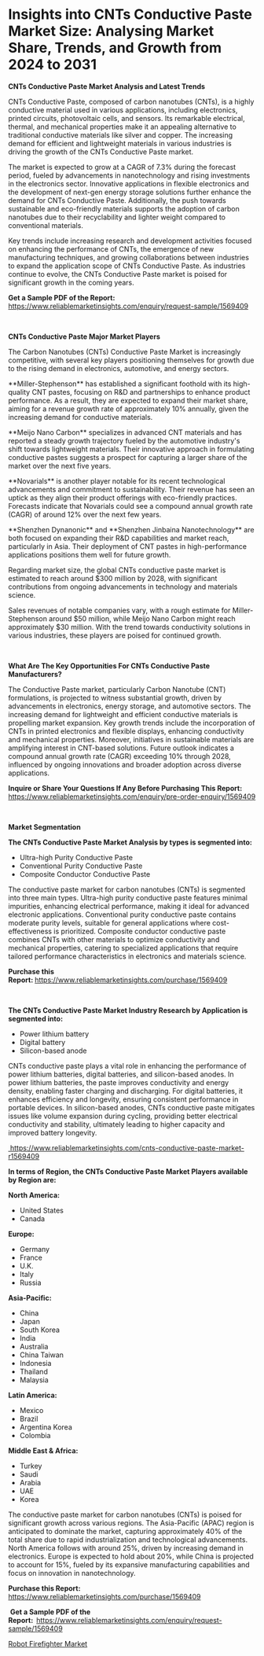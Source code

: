 <p><h1>Insights into CNTs Conductive Paste Market Size: Analysing Market Share, Trends, and Growth from 2024 to 2031</h1></p><p><strong>CNTs Conductive Paste Market Analysis and Latest Trends</strong></p>
<p><p>CNTs Conductive Paste, composed of carbon nanotubes (CNTs), is a highly conductive material used in various applications, including electronics, printed circuits, photovoltaic cells, and sensors. Its remarkable electrical, thermal, and mechanical properties make it an appealing alternative to traditional conductive materials like silver and copper. The increasing demand for efficient and lightweight materials in various industries is driving the growth of the CNTs Conductive Paste market.</p><p>The market is expected to grow at a CAGR of 7.3% during the forecast period, fueled by advancements in nanotechnology and rising investments in the electronics sector. Innovative applications in flexible electronics and the development of next-gen energy storage solutions further enhance the demand for CNTs Conductive Paste. Additionally, the push towards sustainable and eco-friendly materials supports the adoption of carbon nanotubes due to their recyclability and lighter weight compared to conventional materials.</p><p>Key trends include increasing research and development activities focused on enhancing the performance of CNTs, the emergence of new manufacturing techniques, and growing collaborations between industries to expand the application scope of CNTs Conductive Paste. As industries continue to evolve, the CNTs Conductive Paste market is poised for significant growth in the coming years.</p></p>
<p><strong>Get a Sample PDF of the Report:&nbsp;</strong> <a href="https://www.reliablemarketinsights.com/enquiry/request-sample/1569409?utm_campaign=1887&utm_medium=2&utm_source=Github&utm_content=ia&utm_term=29122024&utm_id=cnts-conductive-paste">https://www.reliablemarketinsights.com/enquiry/request-sample/1569409</a></p>
<p>&nbsp;</p>
<p><strong>CNTs Conductive Paste Major Market Players</strong></p>
<p><p>The Carbon Nanotubes (CNTs) Conductive Paste Market is increasingly competitive, with several key players positioning themselves for growth due to the rising demand in electronics, automotive, and energy sectors. </p><p>**Miller-Stephenson** has established a significant foothold with its high-quality CNT pastes, focusing on R&D and partnerships to enhance product performance. As a result, they are expected to expand their market share, aiming for a revenue growth rate of approximately 10% annually, given the increasing demand for conductive materials.</p><p>**Meijo Nano Carbon** specializes in advanced CNT materials and has reported a steady growth trajectory fueled by the automotive industry's shift towards lightweight materials. Their innovative approach in formulating conductive pastes suggests a prospect for capturing a larger share of the market over the next five years.</p><p>**Novarials** is another player notable for its recent technological advancements and commitment to sustainability. Their revenue has seen an uptick as they align their product offerings with eco-friendly practices. Forecasts indicate that Novarials could see a compound annual growth rate (CAGR) of around 12% over the next few years.</p><p>**Shenzhen Dynanonic** and **Shenzhen Jinbaina Nanotechnology** are both focused on expanding their R&D capabilities and market reach, particularly in Asia. Their deployment of CNT pastes in high-performance applications positions them well for future growth.</p><p>Regarding market size, the global CNTs conductive paste market is estimated to reach around $300 million by 2028, with significant contributions from ongoing advancements in technology and materials science. </p><p>Sales revenues of notable companies vary, with a rough estimate for Miller-Stephenson around $50 million, while Meijo Nano Carbon might reach approximately $30 million. With the trend towards conductivity solutions in various industries, these players are poised for continued growth.</p></p>
<p>&nbsp;</p>
<p><strong>What Are The Key Opportunities For CNTs Conductive Paste Manufacturers?</strong></p>
<p><p>The Conductive Paste market, particularly Carbon Nanotube (CNT) formulations, is projected to witness substantial growth, driven by advancements in electronics, energy storage, and automotive sectors. The increasing demand for lightweight and efficient conductive materials is propelling market expansion. Key growth trends include the incorporation of CNTs in printed electronics and flexible displays, enhancing conductivity and mechanical properties. Moreover, initiatives in sustainable materials are amplifying interest in CNT-based solutions. Future outlook indicates a compound annual growth rate (CAGR) exceeding 10% through 2028, influenced by ongoing innovations and broader adoption across diverse applications.</p></p>
<p><strong>Inquire or Share Your Questions If Any Before Purchasing This Report:</strong> <a href="https://www.reliablemarketinsights.com/enquiry/pre-order-enquiry/1569409?utm_campaign=1887&utm_medium=2&utm_source=Github&utm_content=ia&utm_term=29122024&utm_id=cnts-conductive-paste">https://www.reliablemarketinsights.com/enquiry/pre-order-enquiry/1569409</a></p>
<p>&nbsp;</p>
<p><strong>Market Segmentation</strong></p>
<p><strong>The CNTs Conductive Paste Market Analysis by types is segmented into:</strong></p>
<p><ul><li>Ultra-high Purity Conductive Paste</li><li>Conventional Purity Conductive Paste</li><li>Composite Conductor Conductive Paste</li></ul></p>
<p><p>The conductive paste market for carbon nanotubes (CNTs) is segmented into three main types. Ultra-high purity conductive paste features minimal impurities, enhancing electrical performance, making it ideal for advanced electronic applications. Conventional purity conductive paste contains moderate purity levels, suitable for general applications where cost-effectiveness is prioritized. Composite conductor conductive paste combines CNTs with other materials to optimize conductivity and mechanical properties, catering to specialized applications that require tailored performance characteristics in electronics and materials science.</p></p>
<p><strong>Purchase this Report:&nbsp;</strong><a href="https://www.reliablemarketinsights.com/purchase/1569409?utm_campaign=1887&utm_medium=2&utm_source=Github&utm_content=ia&utm_term=29122024&utm_id=cnts-conductive-paste">https://www.reliablemarketinsights.com/purchase/1569409</a></p>
<p>&nbsp;</p>
<p><strong>The CNTs Conductive Paste Market Industry Research by Application is segmented into:</strong></p>
<p><ul><li>Power lithium battery</li><li>Digital battery</li><li>Silicon-based anode</li></ul></p>
<p><p>CNTs conductive paste plays a vital role in enhancing the performance of power lithium batteries, digital batteries, and silicon-based anodes. In power lithium batteries, the paste improves conductivity and energy density, enabling faster charging and discharging. For digital batteries, it enhances efficiency and longevity, ensuring consistent performance in portable devices. In silicon-based anodes, CNTs conductive paste mitigates issues like volume expansion during cycling, providing better electrical conductivity and stability, ultimately leading to higher capacity and improved battery longevity.</p></p>
<p><a href="https://www.reliablemarketinsights.com/cnts-conductive-paste-market-r1569409?utm_campaign=1887&utm_medium=2&utm_source=Github&utm_content=ia&utm_term=29122024&utm_id=cnts-conductive-paste">&nbsp;https://www.reliablemarketinsights.com/cnts-conductive-paste-market-r1569409</a></p>
<p><strong>In terms of Region, the CNTs Conductive Paste Market Players available by Region are:</strong></p>
<p>
    <p> <strong> North America: </strong>
        <ul>
            <li>United States</li>
            <li>Canada</li>
        </ul>
        </p> 
    <p> <strong> Europe: </strong>
        <ul>
            <li>Germany</li>
            <li>France</li>
            <li>U.K.</li>
            <li>Italy</li>
            <li>Russia</li>
        </ul>
        </p> 
    <p> <strong> Asia-Pacific: </strong>
        <ul>
            <li>China</li>
            <li>Japan</li>
            <li>South Korea</li>
            <li>India</li>
            <li>Australia</li>
            <li>China Taiwan</li>
            <li>Indonesia</li>
            <li>Thailand</li>
            <li>Malaysia</li>
        </ul>
        </p> 
    <p> <strong> Latin America: </strong>
        <ul>
            <li>Mexico</li>
            <li>Brazil</li>
            <li>Argentina Korea</li>
            <li>Colombia</li>
        </ul>
        </p> 
    <p> <strong> Middle East & Africa: </strong>
        <ul>
            <li>Turkey</li>
            <li>Saudi</li>
            <li>Arabia</li>
            <li>UAE</li>
            <li>Korea</li>
        </ul>
    </p>
    </p>
<p><p>The conductive paste market for carbon nanotubes (CNTs) is poised for significant growth across various regions. The Asia-Pacific (APAC) region is anticipated to dominate the market, capturing approximately 40% of the total share due to rapid industrialization and technological advancements. North America follows with around 25%, driven by increasing demand in electronics. Europe is expected to hold about 20%, while China is projected to account for 15%, fueled by its expansive manufacturing capabilities and focus on innovation in nanotechnology.</p></p>
<p><strong>Purchase this Report: </strong><a href="https://www.reliablemarketinsights.com/purchase/1569409?utm_campaign=1887&utm_medium=2&utm_source=Github&utm_content=ia&utm_term=29122024&utm_id=cnts-conductive-paste">https://www.reliablemarketinsights.com/purchase/1569409</a></p>
<p>&nbsp;<strong>Get a Sample PDF of the Report:&nbsp;&nbsp;</strong><a href="https://www.reliablemarketinsights.com/enquiry/request-sample/1569409?utm_campaign=1887&utm_medium=2&utm_source=Github&utm_content=ia&utm_term=29122024&utm_id=cnts-conductive-paste">https://www.reliablemarketinsights.com/enquiry/request-sample/1569409</a></p>
<p><strong></strong></p>
<p><p><a href="https://github.com/julyju69/Market-Research-Report-List-5/blob/main/robot-firefighter-market.md?utm_campaign=1887&utm_medium=2&utm_source=Github&utm_content=ia&utm_term=29122024&utm_id=cnts-conductive-paste">Robot Firefighter Market</a></p></p>